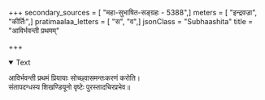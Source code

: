 +++
secondary_sources = [ "महा-सुभाषित-सङ्ग्रहः - 5388",]
meters = [ "इन्द्रवज्रा", "कीर्तिः",]
pratimaalaa_letters = [ "स", "व",]
jsonClass = "Subhaashita"
title = "आविर्भवन्ती प्रथमम्"

+++

<details open><summary>Text</summary>

आविर्भवन्ती प्रथमं प्रियायाः सोच्छ्वासमन्तःकरणं करोति।  
संतापदग्धस्य शिखण्डियूनो वृष्टेः पुरस्तादचिरप्रभेव॥
</details>
